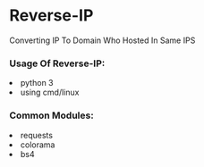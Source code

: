 # Reverse-IP
Converting IP To Domain Who Hosted In Same IPS

### Usage Of Reverse-IP:

<li>python 3</li>
<li>using cmd/linux</li>

### Common Modules:
<li>requests</li>
<li>colorama</li>
<li>bs4</li>
